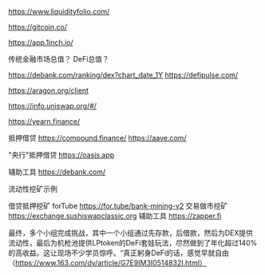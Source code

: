 



https://www.liquidityfolio.com/

https://gitcoin.co/

https://app.1inch.io/

传统金融市场总值？
DeFi总值？

https://debank.com/ranking/dex?chart_date_1Y
https://defipulse.com/

https://aragon.org/client

https://info.uniswap.org/#/

https://yearn.finance/

抵押借贷
https://compound.finance/
https://aave.com/

"央行"抵押借贷
https://oasis.app

辅助工具
https://debank.com/

流动性挖矿示例

借贷抵押挖矿
forTube
https://for.tube/bank-mining-v2
交易做市挖矿
https://exchange.sushiswapclassic.org
辅助工具
https://zapper.fi

最终，多个小组完成挑战，其中一个小组通过先存款，后借款，然后为DEX提供流动性，最后为机枪池提供LPtoken的DeFi套娃玩法，尽然做到了年化超过140%的高收益。这让现场不少学员惊呼。“真正躬身DeFi的话，感觉早就自由
（https://www.163.com/dy/article/G7E9IM3I0514832I.html）